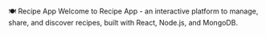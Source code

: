 🍽️ Recipe App
Welcome to Recipe App - an interactive platform to manage, share, and discover recipes, built with React, Node.js, and MongoDB.
